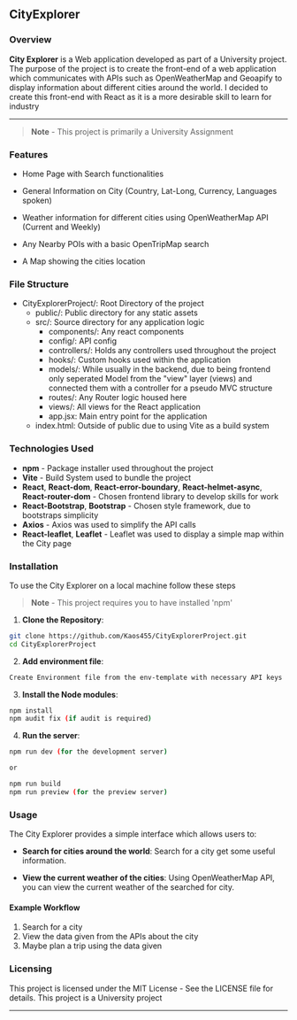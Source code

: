 ## CityExplorer

### Overview

**City Explorer** is a Web application developed as part of a University project. The purpose of the project is to create the front-end of a web application which communicates with APIs such as OpenWeatherMap and Geoapify to display information about different
cities around the world. I decided to create this front-end with React as it is a more desirable skill to learn for industry

---

> **Note** - This project is primarily a University Assignment

### Features

- Home Page with Search functionalities

- General Information on City (Country, Lat-Long, Currency, Languages spoken)

- Weather information for different cities using OpenWeatherMap API (Current and Weekly)

- Any Nearby POIs with a basic OpenTripMap search

- A Map showing the cities location

### File Structure

- CityExplorerProject/: Root Directory of the project
  - public/: Public directory for any static assets
  - src/: Source directory for any application logic
      - components/: Any react components
      - config/: API config
      - controllers/: Holds any controllers used throughout the project
      - hooks/: Custom hooks used within the application
      - models/: While usually in the backend, due to being frontend only seperated Model from the "view" layer (views) and connected them with a controller for a pseudo MVC structure
      - routes/: Any Router logic housed here
      - views/: All views for the React application
      - app.jsx: Main entry point for the application
  - index.html: Outside of public due to using Vite as a build system

### Technologies Used

- **npm** - Package installer used throughout the project
- **Vite** - Build System used to bundle the project
- **React**, **React-dom**, **React-error-boundary**, **React-helmet-async**, **React-router-dom** - Chosen frontend library to develop skills for work
- **React-Bootstrap**, **Bootstrap** - Chosen style framework, due to bootstraps simplicity
- **Axios** - Axios was used to simplify the API calls
- **React-leaflet**, **Leaflet** - Leaflet was used to display a simple map within the City page

### Installation

To use the City Explorer on a local machine follow these steps

> **Note** - This project requires you to have installed 'npm'

1. **Clone the Repository**:
```bash
git clone https://github.com/Kaos455/CityExplorerProject.git
cd CityExplorerProject
```
2. **Add environment file**:
```bash
Create Environment file from the env-template with necessary API keys
```
3. **Install the Node modules**:
```bash
npm install
npm audit fix (if audit is required)
```
4. **Run the server**:
```bash
npm run dev (for the development server)

or 

npm run build
npm run preview (for the preview server)
```

### Usage

The City Explorer provides a simple interface which allows users to:

- **Search for cities around the world**: Search for a city get some useful information.

- **View the current weather of the cities**: Using OpenWeatherMap API, you can view the current weather of the searched for city.

#### Example Workflow

1. Search for a city
2. View the data given from the APIs about the city
3. Maybe plan a trip using the data given

### Licensing

This project is licensed under the MIT License - See the LICENSE file for details.
This project is a University project

---
